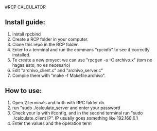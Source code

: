 #RCP CALCULATOR

## Install guide:

1. Install rpcbind
2. Create a RCP folder in your computer.
3. Clone this repo in the RCP folder.
4. Enter to a terminal and run the commans "rpcinfo" to see if correctly installed.
5. To create a new proyect we can use "rpcgen -a -C archivo.x" (tom no hagas esto, no es necesario)
6. Edit "archivo_client.c" and "archivo_server.c"
7. Compile them with "make -f Makefile.archivo".



## How to use:

1. Open 2 terminals and both with RPC folder dir.
2. run "sudo ./calculate_server and enter your password
3. Check your ip with ifconfig, and in the second terminal run "sudo ./calculate_client IP". IP usually goes something like 192.168.0.1
4. Enter the values and the operation term


